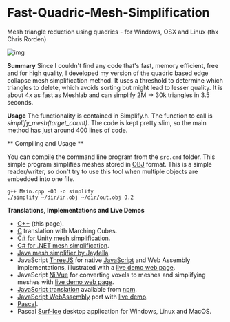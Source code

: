 # Fast-Quadric-Mesh-Simplification
Mesh triangle reduction using quadrics - for Windows, OSX and Linux (thx Chris Rorden)

![img](https://github.com/sp4cerat/Fast-Quadric-Mesh-Simplification/blob/master/screenshot.png?raw=true)

**Summary** Since I couldn't find any code that's fast, memory efficient, free and for high quality, I developed my version of the quadric based edge collapse mesh simplification method. It uses a threshold to determine which triangles to delete, which avoids sorting but might lead to lesser quality. It is about 4x as fast as Meshlab and can simplify 2M -> 30k triangles in 3.5 seconds.

**Usage** The functionality is contained in Simplify.h. The function to call is *simplify_mesh(target_count)*. The code is kept pretty slim, so the main method has just around 400 lines of code.

** Compiling and Usage **

You can compile the command line program from the `src.cmd` folder. This simple program simplifies meshes stored in [OBJ](https://en.wikipedia.org/wiki/Wavefront_.obj_file) format. This is a simple reader/writer, so don't try to use this tool when multiple objects are embedded into one file.

```
g++ Main.cpp -O3 -o simplify
./simplify ~/dir/in.obj ~/dir/out.obj 0.2
```

**Translations, Implementations and Live Demos**

 - [C++](https://github.com/sp4cerat/Fast-Quadric-Mesh-Simplification) (this page).
 - [C](https://github.com/neurolabusc/nii2mesh) translation with Marching Cubes.
 - [C# for Unity mesh simplification](https://github.com/Whinarn/UnityMeshSimplifier).
 - [C# for .NET mesh simplification](https://github.com/Whinarn/MeshDecimator).
 - [Java mesh simplifier by Jayfella](https://hub.jmonkeyengine.org/t/isosurface-mesh-simplifier/41046).
 - JavaScript [ThreeJS](https://github.com/timknip/mesh-decimate) for native [JavaScript](https://gist.github.com/zz85/a317597912d68cf046558006d7647381) and Web Assembly implementations, illustrated with a [live demo web page](https://neurolabusc.github.io/simplifyjs/).
 - JavaScript [NiiVue](https://github.com/niivue/niivue-mesh) for converting voxels to meshes and simplifying meshes with [live demo web page](https://niivue.github.io/niivue-mesh/).
 - [JavaScript translation](https://github.com/ataber/mesh-simplify) available from [npm](https://www.npmjs.com/package/mesh-simplify).
 - [JavaScript WebAssembly](https://github.com/MyMiniFactory/Fast-Quadric-Mesh-Simplification) port with [live demo](https://myminifactory.github.io/Fast-Quadric-Mesh-Simplification/).
 - [Pascal](https://github.com/neurolabusc).
 - Pascal [Surf-Ice](https://www.nitrc.org/plugins/mwiki/index.php/surfice:MainPage) desktop application for Windows, Linux and MacOS.